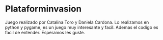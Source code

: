 # Plataforminvasion
Juego realizado por Catalina Toro y Daniela Cardona. Lo realizamos en python y pygame, es un juego muy interesante y facil. Ademas el codigo es facil de entender. Esperamos les guste. 
